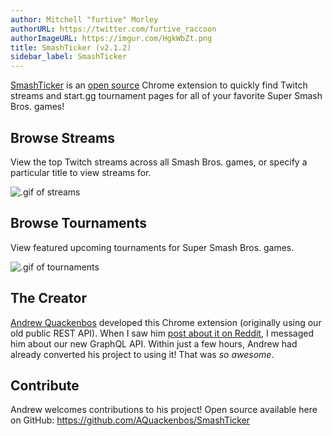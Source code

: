 ```yaml
---
author: Mitchell "furtive" Morley
authorURL: https://twitter.com/furtive_raccoon
authorImageURL: https://imgur.com/HgkWbZt.png
title: SmashTicker (v2.1.2)
sidebar_label: SmashTicker
---
```


<a href="https://chrome.google.com/webstore/detail/smashticker-watch-people/nhjklhalmbccpfhpnedcleiabpkocggi" target="_blank">SmashTicker</a>
is an <a href="https://github.com/AQuackenbos/SmashTicker" target="_blank">open source</a>
Chrome extension to quickly find Twitch streams and start.gg tournament pages for all of your favorite
Super Smash Bros. games!

<!--truncate-->

## Browse Streams

View the top Twitch streams across all Smash Bros. games, or specify a particular title to view streams for.

![.gif of streams](https://imgur.com/wgM3z84.gif)

## Browse Tournaments

View featured upcoming tournaments for Super Smash Bros. games.

![.gif of tournaments](https://imgur.com/YUeTV2l.gif)

## The Creator

<a href="https://github.com/AQuackenbos" target="_blank">Andrew Quackenbos</a>
developed this Chrome extension
(originally using our old public REST API).
When I saw him <a href="https://www.reddit.com/r/smashbros/comments/a0kt0h/smashticker_for_chrome_updated_for_ultimate_now/" target="_blank">post about it on Reddit</a>,
I messaged him about our new GraphQL API.
Within just a few hours, Andrew had already converted his project to using it!
That was _so awesome_.

## Contribute

Andrew welcomes contributions to his project!
Open source available here on GitHub:
https://github.com/AQuackenbos/SmashTicker
